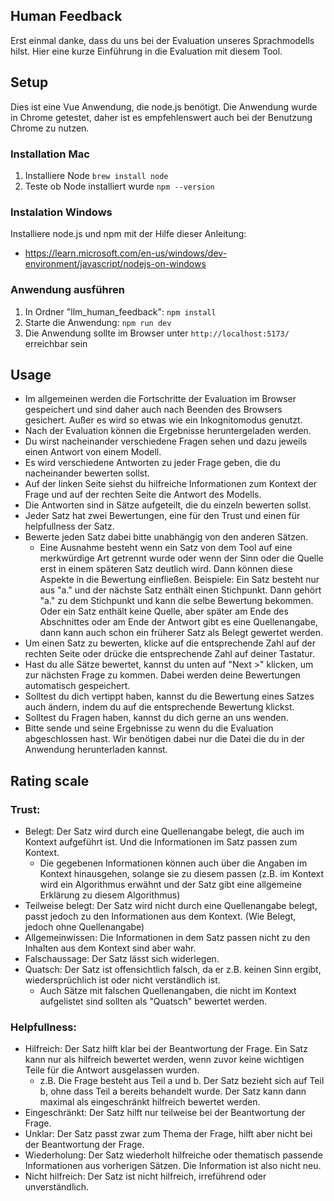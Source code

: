 ## Human Feedback

Erst einmal danke, dass du uns bei der Evaluation unseres Sprachmodells hilst.
Hier eine kurze Einführung in die Evaluation mit diesem Tool.

## Setup

Dies ist eine Vue Anwendung, die node.js benötigt. Die Anwendung wurde in Chrome getestet, daher ist es empfehlenswert auch bei der Benutzung Chrome zu nutzen.

### Installation Mac

1. Installiere Node `brew install node`
2. Teste ob Node installiert wurde `npm --version`

### Instalation Windows

Installiere node.js und npm mit der Hilfe dieser Anleitung:

- https://learn.microsoft.com/en-us/windows/dev-environment/javascript/nodejs-on-windows

### Anwendung ausführen

1. In Ordner "llm_human_feedback": `npm install`
2. Starte die Anwendung: `npm run dev`
3. Die Anwendung sollte im Browser unter `http://localhost:5173/` erreichbar sein

## Usage

- Im allgemeinen werden die Fortschritte der Evaluation im Browser gespeichert und sind daher auch nach Beenden des Browsers gesichert. Außer es wird so etwas wie ein Inkognitomodus genutzt.
- Nach der Evaluation können die Ergebnisse heruntergeladen werden.
- Du wirst nacheinander verschiedene Fragen sehen und dazu jeweils einen Antwort von einem Modell.
- Es wird verschiedene Antworten zu jeder Frage geben, die du nacheinander bewerten sollst.
- Auf der linken Seite siehst du hilfreiche Informationen zum Kontext der Frage und auf der rechten Seite die Antwort des Modells.
- Die Antworten sind in Sätze aufgeteilt, die du einzeln bewerten sollst.
- Jeder Satz hat zwei Bewertungen, eine für den Trust und einen für helpfullness der Satz.
- Bewerte jeden Satz dabei bitte unabhängig von den anderen Sätzen.
  - Eine Ausnahme besteht wenn ein Satz von dem Tool auf eine merkwürdige Art getrennt wurde oder wenn der Sinn oder die Quelle erst in einem späteren Satz deutlich wird. Dann können diese Aspekte in die Bewertung einfließen. Beispiele: Ein Satz besteht nur aus "a." und der nächste Satz enthält einen Stichpunkt. Dann gehört "a." zu dem Stichpunkt und kann die selbe Bewertung bekommen. Oder ein Satz enthält keine Quelle, aber später am Ende des Abschnittes oder am Ende der Antwort gibt es eine Quellenangabe, dann kann auch schon ein früherer Satz als Belegt gewertet werden.
- Um einen Satz zu bewerten, klicke auf die entsprechende Zahl auf der rechten Seite oder drücke die entsprechende
  Zahl auf deiner Tastatur.
- Hast du alle Sätze bewertet, kannst du unten auf "Next >" klicken, um zur nächsten Frage zu kommen. Dabei werden deine
  Bewertungen automatisch gespeichert.
- Solltest du dich vertippt haben, kannst du die Bewertung eines Satzes auch ändern, indem du auf die entsprechende Bewertung klickst.
- Solltest du Fragen haben, kannst du dich gerne an uns wenden.
- Bitte sende und seine Ergebnisse zu wenn du die Evaluation abgeschlossen hast. Wir benötigen dabei nur die Datei die du in der Anwendung herunterladen kannst.

## Rating scale

### Trust:

- Belegt: Der Satz wird durch eine Quellenangabe belegt, die auch im Kontext aufgeführt ist. Und die Informationen im Satz passen zum Kontext.
  - Die gegebenen Informationen können auch über die Angaben im Kontext hinausgehen, solange sie zu diesem passen (z.B. im Kontext wird ein Algorithmus erwähnt und der Satz gibt eine allgemeine Erklärung zu diesem Algorithmus)
- Teilweise belegt: Der Satz wird nicht durch eine Quellenangabe belegt, passt jedoch zu den Informationen aus dem Kontext. (Wie Belegt, jedoch ohne Quellenangabe)
- Allgemeinwissen: Die Informationen in dem Satz passen nicht zu den Inhalten aus dem Kontext sind aber wahr.
- Falschaussage: Der Satz lässt sich widerlegen.
- Quatsch: Der Satz ist offensichtlich falsch, da er z.B. keinen Sinn ergibt, wiedersprüchlich ist oder nicht verständlich ist.
  - Auch Sätze mit falschen Quellenangaben, die nicht im Kontext aufgelistet sind sollten als "Quatsch" bewertet werden.

### Helpfullness:

- Hilfreich: Der Satz hilft klar bei der Beantwortung der Frage. Ein Satz kann nur als hilfreich bewertet werden, wenn zuvor keine wichtigen Teile für die Antwort ausgelassen wurden.
  - z.B. Die Frage besteht aus Teil a und b. Der Satz bezieht sich auf Teil b, ohne dass Teil a bereits behandelt wurde. Der Satz kann dann maximal als eingeschränkt hilfreich bewertet werden.
- Eingeschränkt: Der Satz hilft nur teilweise bei der Beantwortung der Frage.
- Unklar: Der Satz passt zwar zum Thema der Frage, hilft aber nicht bei der Beantwortung der Frage.
- Wiederholung: Der Satz wiederholt hilfreiche oder thematisch passende Informationen aus vorherigen Sätzen. Die Information ist also nicht neu.
- Nicht hilfreich: Der Satz ist nicht hilfreich, irreführend oder unverständlich.
